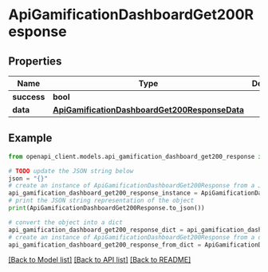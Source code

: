 # ApiGamificationDashboardGet200Response


## Properties

Name | Type | Description | Notes
------------ | ------------- | ------------- | -------------
**success** | **bool** |  | [optional] 
**data** | [**ApiGamificationDashboardGet200ResponseData**](ApiGamificationDashboardGet200ResponseData.md) |  | [optional] 

## Example

```python
from openapi_client.models.api_gamification_dashboard_get200_response import ApiGamificationDashboardGet200Response

# TODO update the JSON string below
json = "{}"
# create an instance of ApiGamificationDashboardGet200Response from a JSON string
api_gamification_dashboard_get200_response_instance = ApiGamificationDashboardGet200Response.from_json(json)
# print the JSON string representation of the object
print(ApiGamificationDashboardGet200Response.to_json())

# convert the object into a dict
api_gamification_dashboard_get200_response_dict = api_gamification_dashboard_get200_response_instance.to_dict()
# create an instance of ApiGamificationDashboardGet200Response from a dict
api_gamification_dashboard_get200_response_from_dict = ApiGamificationDashboardGet200Response.from_dict(api_gamification_dashboard_get200_response_dict)
```
[[Back to Model list]](../README.md#documentation-for-models) [[Back to API list]](../README.md#documentation-for-api-endpoints) [[Back to README]](../README.md)


